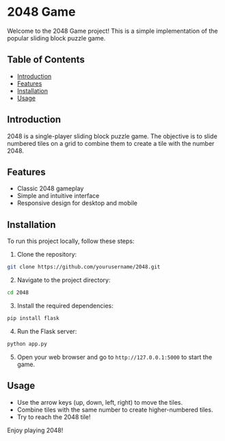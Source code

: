 # 2048 Game

Welcome to the 2048 Game project! This is a simple implementation of the popular sliding block puzzle game.

## Table of Contents

- [Introduction](#introduction)
- [Features](#features)
- [Installation](#installation)
- [Usage](#usage)

## Introduction

2048 is a single-player sliding block puzzle game. The objective is to slide numbered tiles on a grid to combine them to create a tile with the number 2048.

## Features

- Classic 2048 gameplay
- Simple and intuitive interface
- Responsive design for desktop and mobile

## Installation

To run this project locally, follow these steps:

1. Clone the repository:
  ```bash
  git clone https://github.com/yourusername/2048.git
  ```
2. Navigate to the project directory:
  ```bash
  cd 2048
  ```
3. Install the required dependencies:
  ```bash
  pip install flask
  ```
4. Run the Flask server:
  ```bash
  python app.py
  ```
5. Open your web browser and go to `http://127.0.0.1:5000` to start the game.

## Usage

- Use the arrow keys (up, down, left, right) to move the tiles.
- Combine tiles with the same number to create higher-numbered tiles.
- Try to reach the 2048 tile!

Enjoy playing 2048!